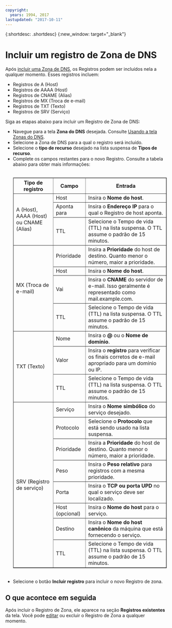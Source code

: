 ```yaml
---
copyright:
  years: 1994, 2017
lastupdated: "2017-10-11"
---
```


{:shortdesc: .shortdesc}
{:new_window: target="_blank"}

# Incluir um registro de Zona de DNS

Após [incluir uma Zona de DNS](add-dns-zone.html), os Registros podem ser incluídos nela a qualquer momento. Esses registros incluem:

* Registros de A (Host)
* Registros de AAAA (Host)
* Registros de CNAME (Alias)
* Registros de MX (Troca de e-mail)
* Registros de TXT (Texto)
* Registros de SRV (Serviço)

Siga as etapas abaixo para incluir um Registro de Zona de DNS:

* Navegue para a tela **Zona do DNS** desejada. Consulte [Usando a tela Zonas do DNS](use-dns-zones-screen.html).
* Selecione a Zona de DNS para a qual o registro será incluído.
* Selecione o **tipo de recurso** desejado na lista suspensa de **Tipos de recurso**.
* Complete os campos restantes para o novo Registro. Consulte a tabela abaixo para obter mais informações:<br/><br/><table border="1"><tbody><tr><th>Tipo de registro</th><th>Campo</th><th>Entrada</th></tr><tr><td rowspan="3">A (Host), AAAA (Host) ou CNAME (Alias)</td><td>Host</td><td>Insira o <strong>Nome do host</strong>.</td></tr><tr><td>Aponta para</td><td>Insira o <strong>Endereço IP</strong> para o qual o Registro de host aponta.</td></tr><tr><td>TTL</td><td>Selecione o Tempo de vida (TTL) na lista suspensa. O TTL assume o padrão de 15 minutos.</td></tr><tr><td rowspan="4">MX (Troca de e-mail)</td><td>Prioridade</td><td>Insira a <strong>Prioridade</strong> do host de destino. Quanto menor o número, maior a prioridade.</td></tr><tr><td>Host</td><td>Insira o <strong>Nome do host</strong>.</td></tr><tr><td>Vai</td><td>Insira o <strong>CNAME</strong> do servidor de e-mail. Isso geralmente é representado como mail.example.com.</td></tr><tr><td>TTL</td><td>Selecione o Tempo de vida (TTL) na lista suspensa. O TTL assume o padrão de 15 minutos.</td></tr><tr><td rowspan="3">TXT (Texto)</td><td>Nome</td><td>Insira o <strong>@</strong> ou o <strong>Nome de domínio</strong>.</td></tr><tr><td>Valor</td><td>Insira o <strong>registro</strong> para verificar os finais corretos de e-mail apropriado para um domínio ou IP.</td></tr><tr><td>TTL</td><td>Selecione o Tempo de vida (TTL) na lista suspensa. O TTL assume o padrão de 15 minutos.</td></tr><tr><td rowspan="8">SRV (Registro de serviço)</td><td>Serviço</td><td>Insira o <strong>Nome simbólico</strong> do serviço desejado.</td></tr><tr><td>Protocolo</td><td>Selecione o <strong>Protocolo</strong> que está sendo usado na lista suspensa.</td></tr><tr><td>Prioridade</td><td>Insira a <strong>Prioridade</strong> do host de destino. Quanto menor o número, maior a prioridade.</td></tr><tr><td>Peso</td><td>Insira o <strong>Peso relativo</strong> para registros com a mesma prioridade.</td></tr><tr><td>Porta</td><td>Insira o <strong>TCP ou porta UPD</strong> no qual o serviço deve ser localizado.</td></tr><tr><td>Host (opcional)</td><td>Insira o <strong>Nome do host</strong> para o serviço.</td></tr><tr><td>Destino</td><td>Insira o <strong>Nome do host canônico</strong> da máquina que está fornecendo o serviço.</td></tr><tr><td>TTL</td><td>Selecione o Tempo de vida (TTL) na lista suspensa. O TTL assume o padrão de 15 minutos.</td></tr></tbody></table><br/>
* Selecione o botão **Incluir registro** para incluir o novo Registro de zona.

## O que acontece em seguida

Após incluir o Registro de Zona, ele aparece na seção **Registros existentes** da tela. Você pode [editar](edit-dns-zone-record.html) ou excluir o Registro de Zona a qualquer momento.
